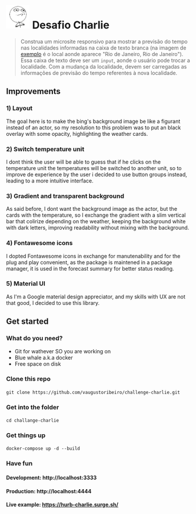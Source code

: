 # <img src="ca.png" alt="HU" width="64" /> Desafio Charlie

> Construa um microsite responsivo para mostrar a previsão do tempo nas localidades informadas na caixa de texto branca (na imagem de [exemplo](./exemplo.jpg) é o local aonde aparece "Rio de Janeiro, Rio de Janeiro"). Essa caixa de texto deve ser um `input`, aonde o usuário pode trocar a localidade. Com a mudança da localidade, devem ser carregadas as informações de previsão do tempo referentes à nova localidade.

## Improvements
### 1) Layout
The goal here is to make the bing's background image be like a figurant instead of an actor, so my resolution to this problem was to put an black overlay with some opacity, highlighting the weather cards. 

### 2) Switch temperature unit
I dont think the user will be able to guess that if he clicks on the temperature unit the temperatures will be switched to another unit, so to improve de experience by the user i decided to use button groups instead, leading to a more intuitive interface.

### 3) Gradient and transparent background
As said before, I dont want the background image as the actor, but the cards with the temperature, so I exchange the gradient with a slim vertical bar that colirize depending on the weather, keeping the background white with dark letters, improving readability without mixing with the background.

### 4) Fontawesome icons
I dopted Fontawesome icons in exchange for manutenability and for the plug and play convenient, as the package is maintened in a package manager, it is used in the forecast summary for better status reading.

### 5) Material UI
As I'm a Google material design appreciator, and my skills with UX are not that good, I decided to use this library.

## Get started
### What do you need?
- Git for wathever SO you are working on
- Blue whale a.k.a docker
- Free space on disk

### Clone this repo
`git clone https://github.com/vaugustoribeiro/challenge-charlie.git`

### Get into the folder
`cd challange-charlie`

### Get things up
`docker-compose up -d --build`

### Have fun
#### Development: http://localhost:3333
#### Production: http://localhost:4444
#### Live example: https://hurb-charlie.surge.sh/
